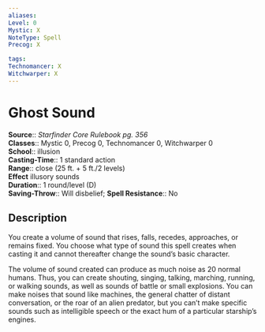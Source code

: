 ```yaml
---
aliases: 
Level: 0
Mystic: X
NoteType: Spell
Precog: X

tags: 
Technomancer: X
Witchwarper: X
---
```


# Ghost Sound

**Source**:: _Starfinder Core Rulebook pg. 356_  
**Classes**:: Mystic 0, Precog 0, Technomancer 0, Witchwarper 0  
**School**:: illusion  
**Casting-Time**:: 1 standard action  
**Range**:: close (25 ft. + 5 ft./2 levels)  
**Effect** illusory sounds  
**Duration**:: 1 round/level (D)  
**Saving-Throw**:: Will disbelief;
**Spell Resistance**:: No

## Description

You create a volume of sound that rises, falls, recedes, approaches, or remains fixed. You choose what type of sound this spell creates when casting it and cannot thereafter change the sound’s basic character.

The volume of sound created can produce as much noise as 20 normal humans. Thus, you can create shouting, singing, talking, marching, running, or walking sounds, as well as sounds of battle or small explosions. You can make noises that sound like machines, the general chatter of distant conversation, or the roar of an alien predator, but you can’t make specific sounds such as intelligible speech or the exact hum of a particular starship’s engines.
